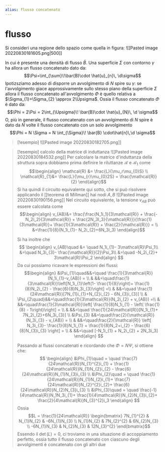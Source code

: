 ```yaml
---
alias: flusso concatenato 
---
```

# flusso
Si consideri una regione dello spazio come quella in figura:
![[Pasted image 20220830181605.png|500]]

In cui è presente una densità di flusso $\bar{B}$. Una superficie $\Sigma$ con contorno $\gamma$ ha allora un flusso concatenato dato da:
$$\Psi=\int_{\sum}\!\bar{B}\cdot \hat{u}_{n}\, \d\sigma$$
Ipotizsziamo adesso di disporre un avvolgimento di $N$ spire su $\gamma$: se l'avvolgimento giace approssivamente sullo stesso piano della superficie $\Sigma$ allora il flusso concatenato all'avvolgimento $\Phi$ è quello relativa a $\Sigma_{1}+\Sigma_{2} \approx 2\Upsigma$. Ossia il flusso concatenato $\Phi$ è dato da:
$$\Phi = 2\Psi = 2\int_{\Upsigma}\! \bar{B}\cdot \hat{u}_{N}\, \d \sigma$$
O, più in generale, il flusso concatenato con un avvolgimento di $N$ spire è dato da $N$ volte il flusso concatenato con un solo avvolgimento
$$\Phi = N \Sigma = N \int_{\Sigma}\! \bar{B} \cdot\hat{n}\,\d \sigma$$
>[!esempio]
>![[Pasted image 20220830182705.png]]

>[!esempio] calcolo della matrice di induttanza
>![[Pasted image 20220830184532.png]]
>Per calcolare la matrice d'induttanza della struttura sopra dobbiamo prima definire le riluttanze $\mathcal{R}$ e $\mathcal{R_1}$ come
>$$\begin{align}
>\mathcal{R} &= \frac{L}{\mu_r\mu_{0}S} \\
>\mathcal{R}_{1}&= \frac{L}{\mu_{r}\mu_{0}2S} = \frac{\mathcal{R}}{2}
>\end{align}$$
>Si ha quindi il circuito equivalente qui sotto, che si può risolvere applicando il [[teorema di Millman]] hai nodi $A,B$
>![[Pasted image 20220830190156.png]]
>Nel circuito equivalente, la tensione $v_{AB}$ può essere calcolata come
>$$\begin{align}
>v_{AB}&= \frac{\frac{N_1i_1}{3\mathcal{R}} + \frac{-N_2i_2}{3\mathcal{R}} + \frac{2N_3I_3}{\mathcal{R}}}{\frac{1}{3\mathcal{R}}+ \frac{1}{3\mathcal{R}} + \frac{2}{\mathcal{R}}} = \\
>&=\frac{1}{8}(N_1i_{1}- N_2i_{2}+6N_3i_3)
>\end{align}$$
>
>
>Si ha inoltre che
>$$
>\begin{align}
>v_{AB}\quad &= \quad N_1i_{1}- 3\mathcal{R}\Psi_1\\
>&=\quad N_3i_{3}- \frac{\mathcal{R}}{2}\Psi_3\\
>&=\quad -N_2i_{2}+ 3\mathcal{R}\Psi_2
>\end{align}
>$$
Da cui possiamo ricavare le espressioni dei flussi:
>$$\begin{align}
>&\Psi_{1}\quad&&=\quad \frac{1}{3\mathcal{R}}(N_1i_{1}-v_{AB}) = \\
>& &&=\quad\frac{1}{3\mathcal{R}}\left[N_1i_{1}\left(1- \frac{1}{8}\right)+ \frac{1}{8}N_2i_{2} - \frac{6}{8}N_3i_{3}\right] =\\
>& &&=\quad \frac{1}{24\mathcal{R}}[7N_{1}i_{1}+N_{2}i_{2} - 6N_{3}i_{3}] \\
>& \Psi_{2\quad}&&=\quad\frac{1}{3\mathcal{R}}(N_2i_{2} + v_{AB}) =\\
>& &&=\quad\frac{1}{3\mathcal{R}}\left[ \frac{1}{8}N_1i_{1} -  \left( \frac{1}{8} - 1\right)\right] = \\
>& &&=\quad \frac{1}{24\mathcal{R}}[N_1i_{1}+ 7N_2i_{2}+6N_3i_{3}] \\
>&\Psi_{3} &&=\quad\frac{2}{\mathcal{R}}(N_3i_{3} - v_{AB}) = \\
>& &&=\quad\frac{2}{\mathcal{R}} \left[ N_3i_{3}- \frac{1}{8}N_1i_{1} + \frac{1}{8}N_2+i_{2} - \frac{6}{8}N_{3}i_{3} \right] = \\
>& &&=\quad [-N_1i_{1} + N_2i_{2} + 2N_3i_3]
>\end{align}
>$$
>
>Passando ai flussi concatenati e ricordando che $\Phi=N \Psi$, si ottiene che:
>$$
>\begin{align}
>&\Phi_{1}\quad = \quad \frac{7}{24\mathcal{R}}N_{1}^{2}i_{1} + \frac{1}{24\mathcal{R}}N_{1}N_{2}i_{2} - \frac{6}{24\mathcal{R}}N_{1}N_{3}i_{3} \\
>&\Phi_{2}\quad = \quad \frac{1}{24\mathcal{R}}N_{1}N_{2}i_{1}+ \frac{7}{24\mathcal{R}}N_{2}^{2}i_{2}+ \frac{6}{24\mathcal{R}}N_{2}N_{3}i_{3} \\
>&\Phi_{3}\quad = \quad \frac{-1}{4\mathcal{R}}N_1N_3i_{1}+ \frac{1}{4\mathcal{R}}N_{2}N_{3}i_{2}+ \frac{2}{4\mathcal{R}}N_{3}^{2}i_3  
>\end{align}
>$$
>Ossia
>$$L = \frac{1}{24\mathcal{R}} \begin{bmatrix}
>7N_{1}^{2} & N_{1}N_{2} & -6N_{1}N_{3} \\ 
>N_{1}N_{2} & 7N_{2}^{2} & 6N_{2}N_{3}  \\ 
>-6N_{1}N_{3} & N_{2}N_{3} & 12N_{3}^{2} 
>\end{bmatrix}$$
>Essendo il $\det(L)=0$, ci troviamo in una situazione di accoppiamento perfetto, ossia tutto il flusso concatenato con ciascuno degli avvolgimenti è concatenato con gli altri due